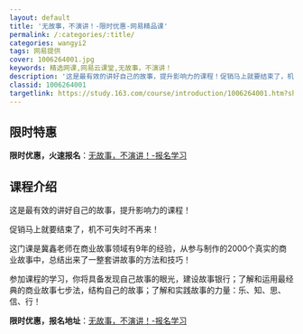 ```yaml
---
layout: default
title: '无故事，不演讲！-限时优惠-网易精品课'
permalink: /:categories/:title/
categories: wangyi2
tags: 网易提供
cover: 1006264001.jpg
keywords: 精选网课,网易云课堂,无故事，不演讲！
description: '这是最有效的讲好自己的故事，提升影响力的课程！促销马上就要结束了，机不可失时不再来！这门课是冀鑫老师在商业故事领域有9年'
classid: 1006264001
targetlink: https://study.163.com/course/introduction/1006264001.htm?share=1&shareId=1025206652&utm_campaign=share&utm_medium=iphoneShare&utm_source=&utm_u=1025206652
---
```


## 限时特惠

**限时优惠，火速报名**：[无故事，不演讲！-报名学习](https://study.163.com/course/introduction/1006264001.htm?share=1&shareId=1025206652&utm_campaign=share&utm_medium=iphoneShare&utm_source=&utm_u=1025206652)

## 课程介绍

这是最有效的讲好自己的故事，提升影响力的课程！

促销马上就要结束了，机不可失时不再来！

这门课是冀鑫老师在商业故事领域有9年的经验，从参与制作的2000个真实的商业故事中，总结出来了一整套讲故事的方法和技巧！

参加课程的学习，你将具备发现自己故事的眼光，建设故事银行；了解和运用最经典的商业故事七步法，结构自己的故事；了解和实践故事的力量：乐、知、思、信、行！

**限时优惠，报名地址**：[无故事，不演讲！-报名学习](https://study.163.com/course/introduction/1006264001.htm?share=1&shareId=1025206652&utm_campaign=share&utm_medium=iphoneShare&utm_source=&utm_u=1025206652)

